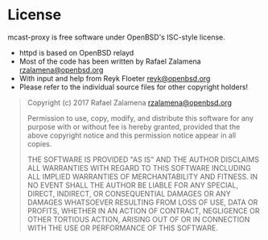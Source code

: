 License
=======

mcast-proxy is free software under OpenBSD's ISC-style license.

* httpd is based on OpenBSD relayd
* Most of the code has been written by Rafael Zalamena <rzalamena@openbsd.org>
* With input and help from Reyk Floeter <reyk@openbsd.org>
* Please refer to the individual source files for other copyright holders!

> Copyright (c) 2017 Rafael Zalamena <rzalamena@openbsd.org>
> 
> Permission to use, copy, modify, and distribute this software for any
> purpose with or without fee is hereby granted, provided that the above
> copyright notice and this permission notice appear in all copies.
> 
> THE SOFTWARE IS PROVIDED "AS IS" AND THE AUTHOR DISCLAIMS ALL WARRANTIES
> WITH REGARD TO THIS SOFTWARE INCLUDING ALL IMPLIED WARRANTIES OF
> MERCHANTABILITY AND FITNESS. IN NO EVENT SHALL THE AUTHOR BE LIABLE FOR
> ANY SPECIAL, DIRECT, INDIRECT, OR CONSEQUENTIAL DAMAGES OR ANY DAMAGES
> WHATSOEVER RESULTING FROM LOSS OF USE, DATA OR PROFITS, WHETHER IN AN
> ACTION OF CONTRACT, NEGLIGENCE OR OTHER TORTIOUS ACTION, ARISING OUT OF
> OR IN CONNECTION WITH THE USE OR PERFORMANCE OF THIS SOFTWARE.
